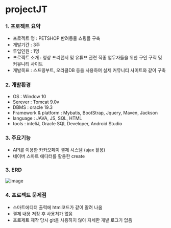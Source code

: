 # projectJT


### 1. 프로젝트 요약
 
- 프로젝트 명 : PETSHOP 반려동물 쇼핑몰 구축
- 개발기간 : 3주
- 투입인원 : 1명
- 프로젝트 소개 : 영상 프리랜서 및 유튜브 관련 직종 업무자들을 위한 구인 구직 및 커뮤니티 사이트
- 개발목표 : 스프링부트, 오라클DB 등을 사용하여 실제 커뮤니티 사이트와 같이 구축

### 2. 개발환경  
- OS : Window 10  
- Serever : Tomcat 9.0v  
- DBMS : oracle 19.3  
- Framework & platform : Mybatis, BootStrap, Jquery, Maven, Jackson   
- language : JAVA, JS, SQL, HTML  
- tools : inteliJ, Oracle SQL Developer, Android Studio  

### 3. 주요기능
- API를 이용한 카카오페이 결제 시스템 (ajax 활용)
- 네이버 스마트 에디터를 활용한 create

### 3. ERD
![image](https://github.com/sinsincoccr/projectJT/assets/145324925/596b1846-34c3-4557-8769-7a41eeb7b49d)

### 4. 프로젝트 문제점
- 스마트에디터 출력에 html코드가 같이 딸려 나옴
- 결제 내용 저장 후 사용처가 없음
- 프로제트 제작 당시 git을 사용하지 않아 자세한 개발 로그가 없음



